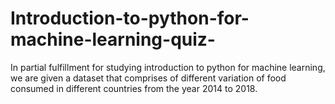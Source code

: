 # Introduction-to-python-for-machine-learning-quiz-
In partial fulfillment for  studying introduction to python for machine learning, we are given a dataset that comprises of different variation of food consumed in different countries from the year 2014 to 2018.
